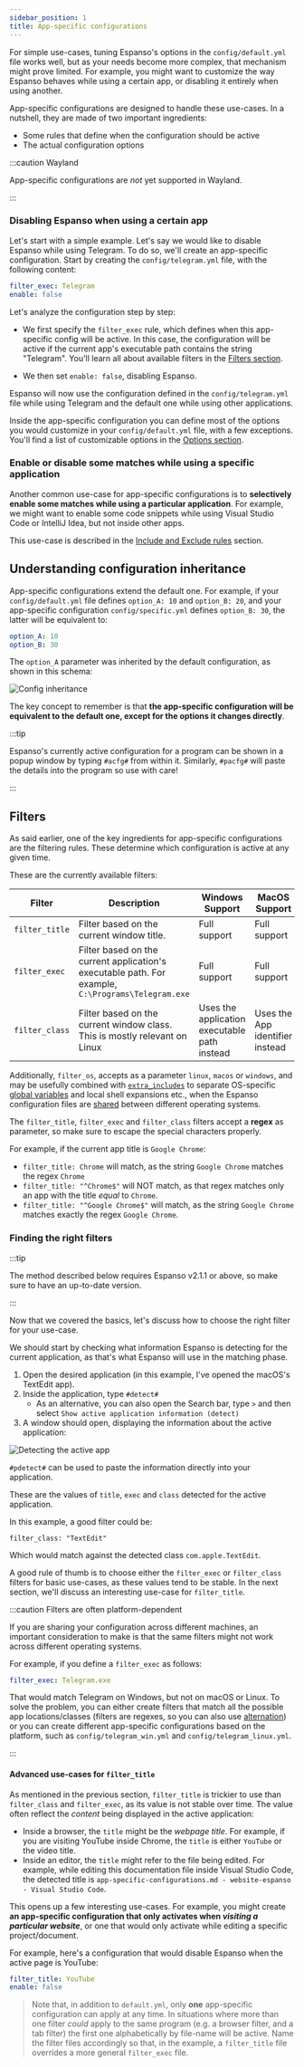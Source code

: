 ```yaml
---
sidebar_position: 1
title: App-specific configurations
---
```


For simple use-cases, tuning Espanso's options in the `config/default.yml` file
works well, but as your needs become more complex, that mechanism might prove
limited. For example, you might want to customize the way Espanso behaves while
using a certain app, or disabling it entirely when using another.

App-specific configurations are designed to handle these use-cases. In a
nutshell, they are made of two important ingredients:

-   Some rules that define when the configuration should be active
-   The actual configuration options

:::caution Wayland

App-specific configurations are _not_ yet supported in Wayland.

:::

### Disabling Espanso when using a certain app

Let's start with a simple example. Let's say we would like to disable Espanso
while using Telegram. To do so, we'll create an app-specific configuration.
Start by creating the `config/telegram.yml` file, with the following content:

```yaml title="$CONFIG/config/telegram.yml"
filter_exec: Telegram
enable: false
```

Let's analyze the configuration step by step:

-   We first specify the `filter_exec` rule, which defines when this
    app-specific config will be active. In this case, the configuration will be
    active if the current app's executable path contains the string "Telegram".
    You'll learn all about available filters in the [Filters section](#filters).

-   We then set `enable: false`, disabling Espanso.

Espanso will now use the configuration defined in the `config/telegram.yml` file
while using Telegram and the default one while using other applications.

Inside the app-specific configuration you can define most of the options you
would customize in your `config/default.yml` file, with a few exceptions. You'll
find a list of customizable options in the [Options section](../options).

### Enable or disable some matches while using a specific application

Another common use-case for app-specific configurations is to **selectively
enable some matches while using a particular application**. For example, we
might want to enable some code snippets while using Visual Studio Code or
IntelliJ Idea, but not inside other apps.

This use-case is described in the
[Include and Exclude rules](../include-and-exclude) section.

## Understanding configuration inheritance

App-specific configurations extend the default one. For example, if your
`config/default.yml` file defines `option_A: 10` and `option_B: 20`, and your
app-specific configuration `config/specific.yml` defines `option_B: 30`, the
latter will be equivalent to:

```yaml
option_A: 10
option_B: 30
```

The `option_A` parameter was inherited by the default configuration, as shown in
this schema:

![Config inheritance](/img/docs/config-inheritance.png)

The key concept to remember is that **the app-specific configuration will be
equivalent to the default one, except for the options it changes directly**.

:::tip

Espanso's currently active configuration for a program can be shown in a popup
window by typing `#acfg#` from within it. Similarly, `#pacfg#` will paste the
details into the program so use with care!

:::

## Filters

As said earlier, one of the key ingredients for app-specific configurations are
the filtering rules. These determine which configuration is active at any given
time.

These are the currently available filters:

| Filter         | Description                                                                                        | Windows Support                              | MacOS Support                   | Linux Support   |
| -------------- | -------------------------------------------------------------------------------------------------- | -------------------------------------------- | ------------------------------- | --------------- |
| `filter_title` | Filter based on the current window title.                                                          | Full support                                 | Full support                    | Full support    |
| `filter_exec`  | Filter based on the current application's executable path. For example, `C:\Programs\Telegram.exe` | Full support                                 | Full support                    | Partial support |
| `filter_class` | Filter based on the current window class. This is mostly relevant on Linux                         | Uses the application executable path instead | Uses the App identifier instead | Full support    |

Additionally, `filter_os`, accepts as a parameter `linux`, `macos` or `windows`,
and may be usefully combined with
[`extra_includes`](../include-and-exclude#difference-between-includes-and-extra_includes)
to separate OS-specific
[global variables](../../matches/variables/#injecting-global-variables) and
local shell expansions etc., when the Espanso configuration files are
[shared](../../sync) between different operating systems.

The `filter_title`, `filter_exec` and `filter_class` filters accept a **regex**
as parameter, so make sure to escape the special characters properly.

For example, if the current app title is `Google Chrome`:

-   `filter_title: Chrome` will match, as the string `Google Chrome` matches the
    regex `Chrome`
-   `filter_title: "^Chrome$"` will NOT match, as that regex matches only an app
    with the title _equal_ to `Chrome`.
-   `filter_title: "^Google Chrome$"` will match, as the string `Google Chrome`
    matches exactly the regex `Google Chrome`.

### Finding the right filters

:::tip

The method described below requires Espanso v2.1.1 or above, so make sure to
have an up-to-date version.

:::

Now that we covered the basics, let's discuss how to choose the right filter for
your use-case.

We should start by checking what information Espanso is detecting for the
current application, as that's what Espanso will use in the matching phase.

1. Open the desired application (in this example, I've opened the macOS's
   TextEdit app).
2. Inside the application, type `#detect#`
    - As an alternative, you can also open the Search bar, type `>` and then
      select `Show active application information (detect)`
3. A window should open, displaying the information about the active
   application:

![Detecting the active app](/img/docs/detectwindow.png)

`#pdetect#` can be used to paste the information directly into your application.

These are the values of `title`, `exec` and `class` detected for the active
application.

In this example, a good filter could be:

```
filter_class: "TextEdit"
```

Which would match against the detected class `com.apple.TextEdit`.

A good rule of thumb is to choose either the `filter_exec` or `filter_class`
filters for basic use-cases, as these values tend to be stable. In the next
section, we'll discuss an interesting use-case for `filter_title`.

:::caution Filters are often platform-dependent

If you are sharing your configuration across different machines, an important
consideration to make is that the same filters might not work across different
operating systems.

For example, if you define a `filter_exec` as follows:

```yaml
filter_exec: Telegram.exe
```

That would match Telegram on Windows, but not on macOS or Linux. To solve the
problem, you can either create filters that match all the possible app
locations/classes (filters are regexes, so you can also use
[alternation](https://www.regular-expressions.info/alternation.html)) or you can
create different app-specific configurations based on the platform, such as
`config/telegram_win.yml` and `config/telegram_linux.yml`.

:::

#### Advanced use-cases for `filter_title`

As mentioned in the previous section, `filter_title` is trickier to use than
`filter_class` and `filter_exec`, as its value is not stable over time. The
value often reflect the _content_ being displayed in the active application:

-   Inside a browser, the `title` might be the _webpage title_. For example, if
    you are visiting YouTube inside Chrome, the `title` is either `YouTube` or
    the video title.
-   Inside an editor, the `title` might refer to the file being edited. For
    example, while editing this documentation file inside Visual Studio Code,
    the detected title is
    `app-specific-configurations.md - website-espanso - Visual Studio Code`.

This opens up a few interesting use-cases. For example, you might create **an
app-specific configuration that only activates when _visiting a particular
website_**, or one that would only activate while editing a specific
project/document.

For example, here's a configuration that would disable Espanso when the active
page is YouTube:

```yaml title="config/disable_on_youtube.yml"
filter_title: YouTube
enable: false
```

> Note that, in addition to `default.yml`, only **one** app-specific
> configuration can apply at any time. In situations where more than one filter
> _could_ apply to the same program (e.g. a browser filter, and a tab filter)
> the first one alphabetically by file-name will be active. Name the filter
> files accordingly so that, in the example, a `filter_title` file overrides a
> more general `filter_exec` file.
